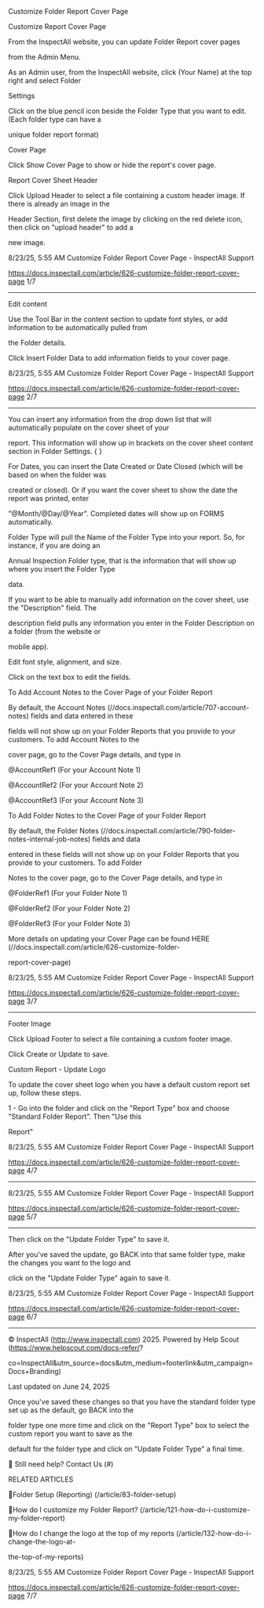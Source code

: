 Customize Folder Report Cover Page

Customize Report Cover Page

From the InspectAll website, you can update Folder Report cover pages

from the Admin Menu.

As an Admin user, from the InspectAll website, click  (Your Name)    at the top right and select   Folder

Settings

Click on the blue pencil icon beside the  Folder Type  that you want to edit.  (Each folder type can have a

unique folder report format)

Cover Page

Click  Show Cover Page   to show or hide the report's cover page.

Report Cover Sheet Header

Click  Upload Header   to select a file containing a custom header image.  If there is already an image in the

Header Section, first delete the image by clicking on the red delete icon, then click on "upload header" to add a

new image.

8/23/25, 5:55 AM Customize Folder Report Cover Page - InspectAll Support

https://docs.inspectall.com/article/626-customize-folder-report-cover-page 1/7


---

Edit content

Use the Tool Bar in the content section to update font styles, or add information to be automatically pulled from

the Folder details.

Click  Insert Folder Data   to add information fields to your cover page.

8/23/25, 5:55 AM Customize Folder Report Cover Page - InspectAll Support

https://docs.inspectall.com/article/626-customize-folder-report-cover-page 2/7


---

You can insert any information from the drop down list that will automatically populate on the cover sheet of your

report.  This information will show up in brackets on the cover sheet content section in Folder Settings.  { }

For Dates, you can insert the Date Created or Date Closed (which will be based on when the folder was

created or closed).  Or if you want the cover sheet to show the date the report was printed, enter

"@Month/@Day/@Year".  Completed dates will show up on FORMS automatically.

Folder Type will pull the Name of the Folder Type into your report.  So, for instance, if you are doing an

Annual Inspection Folder type, that is the information that will show up where you insert the Folder Type

data.

If you want to be able to manually add information on the cover sheet, use the "Description" field.  The

description field pulls any information you enter in the Folder Description on a folder (from the website or

mobile app).

Edit font style, alignment, and size.

Click on the text box to edit the fields.

To Add Account Notes to the Cover Page of your Folder Report

By default, the Account Notes (//docs.inspectall.com/article/707-account-notes) fields and data entered in these

fields will not show up on your Folder Reports that you provide to your customers.  To add Account Notes to the

cover page, go to the Cover Page details, and type in

@AccountRef1 (For your Account Note 1)

@AccountRef2 (For your Account Note 2)

@AccountRef3 (For your Account Note 3)

To Add Folder Notes to the Cover Page of your Folder Report

By default, the Folder Notes (//docs.inspectall.com/article/790-folder-notes-internal-job-notes) fields and data

entered in these fields will not show up on your Folder Reports that you provide to your customers.  To add Folder

Notes to the cover page, go to the Cover Page details, and type in

@FolderRef1 (For your Folder Note 1)

@FolderRef2 (For your Folder Note 2)

@FolderRef3 (For your Folder Note 3)

More details on updating your Cover Page can be found HERE (//docs.inspectall.com/article/626-customize-folder-

report-cover-page)

8/23/25, 5:55 AM Customize Folder Report Cover Page - InspectAll Support

https://docs.inspectall.com/article/626-customize-folder-report-cover-page 3/7


---

Footer Image

Click  Upload Footer   to select a file containing a custom footer image.

Click  Create   or  Update   to save.

Custom Report - Update Logo

To update the cover sheet logo when you have a default custom report set up, follow these steps.

1 - Go into the folder and click on the "Report Type" box and choose "Standard Folder Report". Then "Use this

Report"

8/23/25, 5:55 AM Customize Folder Report Cover Page - InspectAll Support

https://docs.inspectall.com/article/626-customize-folder-report-cover-page 4/7


---

8/23/25, 5:55 AM Customize Folder Report Cover Page - InspectAll Support

https://docs.inspectall.com/article/626-customize-folder-report-cover-page 5/7


---

Then click on the "Update Folder Type" to save it.

After you've saved the update, go BACK into that same folder type, make the changes you want to the logo and

click on the "Update Folder Type" again to save it.

8/23/25, 5:55 AM Customize Folder Report Cover Page - InspectAll Support

https://docs.inspectall.com/article/626-customize-folder-report-cover-page 6/7


---

© InspectAll (http://www.inspectall.com) 2025. Powered by Help Scout (https://www.helpscout.com/docs-refer/?

co=InspectAll&utm_source=docs&utm_medium=footerlink&utm_campaign=Docs+Branding)

Last updated on June 24, 2025

Once you've saved these changes so that you have the standard folder type set up as the default, go BACK into the

folder type one more time and click on the "Report Type" box to select the custom report you want to save as the

default for the folder type and click on "Update Folder Type" a final time.

 Still need help? Contact Us (#)

RELATED ARTICLES

Folder Setup (Reporting) (/article/83-folder-setup)

How do I customize my Folder Report? (/article/121-how-do-i-customize-my-folder-report)

How do I change the logo at the top of my reports (/article/132-how-do-i-change-the-logo-at-

the-top-of-my-reports)

8/23/25, 5:55 AM Customize Folder Report Cover Page - InspectAll Support

https://docs.inspectall.com/article/626-customize-folder-report-cover-page 7/7

